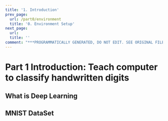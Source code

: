 ```yaml
---
title: '1. Introduction'
prev_page:
  url: /part0/environment
  title: '0. Environment Setup'
next_page:
  url: 
  title: ''
comment: "***PROGRAMMATICALLY GENERATED, DO NOT EDIT. SEE ORIGINAL FILES IN /content***"
---
```

# Part 1 Introduction: Teach computer to classify handwritten digits

## What is Deep Learning

## MNIST DataSet

